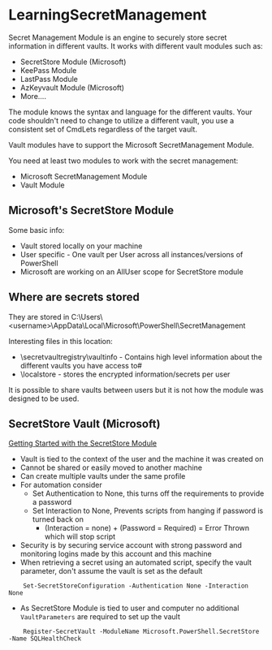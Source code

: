 # LearningSecretManagement

Secret Management Module is an engine to securely store secret information in different vaults. It works with different vault modules such as:

- SecretStore Module (Microsoft)
- KeePass Module
- LastPass Module
- AzKeyvault Module (Microsoft)
- More....

The module knows the syntax and language for the different vaults. Your code shouldn't need to change to utilize a different vault, you use a consistent set of CmdLets regardless of the target vault.

Vault modules have to support the Microsoft SecretManagement Module.

You need at least two modules to work with the secret management:

- Microsoft SecretManagement Module
- Vault Module


## Microsoft's SecretStore Module

Some basic info:

- Vault stored locally on your machine
- User specific - One vault per User across all instances/versions of PowerShell
- Microsoft are working on an AllUser scope for SecretStore module

## Where are secrets stored

They are stored in C:\Users\\<username\>\AppData\Local\Microsoft\PowerShell\SecretManagement

Interesting files in this location:

- \secretvaultregistry\vaultinfo - Contains high level information about the different vaults you have access to#
- \localstore - stores the encrypted information/secrets per user

It is possible to share vaults between users but it is not how the module was designed to be used.

## SecretStore Vault (Microsoft)

[Getting Started with the SecretStore Module](https://learn.microsoft.com/en-us/powershell/utility-modules/secretmanagement/get-started/using-secretstore?view=ps-modules)

- Vault is tied to the context of the user and the machine it was created on
- Cannot be shared or easily moved to another machine
- Can create multiple vaults under the same profile
- For automation consider
    - Set Authentication to None, this turns off the requirements to provide a password
    - Set Interaction to None, Prevents scripts from hanging if password is turned back on
        - (Interaction = none) + (Password = Required) = Error Thrown which will stop script
- Security is by securing service account with strong password and monitoring logins made by this account and this machine
- When retrieving a secret using an automated script, specify the vault parameter, don't assume the vault is set as the default

```powershell-interactive
    Set-SecretStoreConfiguration -Authentication None -Interaction None
```

- As SecretStore Module is tied to user and computer no additional `VaultParameters` are required to set up the vault

```powershell-interactive
    Register-SecretVault -ModuleName Microsoft.PowerShell.SecretStore -Name SQLHealthCheck
```
